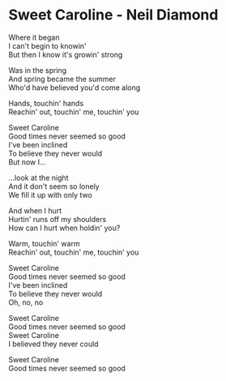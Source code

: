 # Sweet Caroline - Neil Diamond

Where it began\
I can't begin to knowin'\
But then I know it's growin' strong

Was in the spring\
And spring became the summer\
Who'd have believed you'd come along

Hands, touchin' hands\
Reachin' out, touchin' me, touchin' you

Sweet Caroline\
Good times never seemed so good\
I've been inclined\
To believe they never would\
But now I...

...look at the night\
And it don't seem so lonely\
We fill it up with only two

And when I hurt\
Hurtin' runs off my shoulders\
How can I hurt when holdin' you?

Warm, touchin' warm\
Reachin' out, touchin' me, touchin' you

Sweet Caroline\
Good times never seemed so good\
I've been inclined\
To believe they never would\
Oh, no, no

Sweet Caroline\
Good times never seemed so good\
Sweet Caroline\
I believed they never could

Sweet Caroline\
Good times never seemed so good